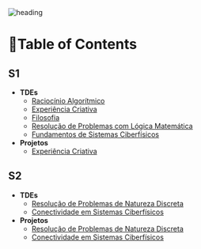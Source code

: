 <img alt="heading" src="https://github.com/mrslima/PUC_CC/blob/main/pages_resources/CC_header.png">

# 📖Table of Contents
## S1
- **TDEs**
  - [Raciocínio Algorítmico](https://github.com/mrslima/PUC_CC/tree/main/TDE/Raciocinio_Algoritmico)
  - [Experiência Criativa](https://github.com/mrslima/PUC_CC/tree/main/TDE/Experiencia_Criativa)
  - [Filosofia](https://github.com/mrslima/PUC_CC/tree/main/TDE/Filosofia)
  - [Resolução de Problemas com Lógica Matemática](https://github.com/mrslima/PUC_CC/tree/main/TDE/Resolucao_de_Problemas_com_Logica_Matematica)
  - [Fundamentos de Sistemas Ciberfísicos](https://github.com/mrslima/PUC_CC/tree/main/TDE/Fundamentos_de_Sistemas_Ciberfisicos)
- **Projetos**
  - [Experiência Criativa](https://github.com/mrslima/PUC_CC/tree/main/Projetos/Experiencia_Criativa)

## S2
- **TDEs**
  - [Resolução de Problemas de Natureza Discreta](https://github.com/mrslima/PUC_CC/tree/main/TDE/Resolucao_de_Problemas_de_Natureza_Discreta)
  - [Conectividade em Sistemas Ciberfísicos](https://github.com/mrslima/PUC_CC/tree/main/TDE/Conectividade_em_Sistemas_Ciberfisicos)
- **Projetos**
  - [Resolução de Problemas de Natureza Discreta](https://github.com/mrslima/PUC_CC/tree/main/Projetos/RPND)
  - [Conectividade em Sistemas Ciberfísicos](https://github.com/mrslima/PUC_CC/tree/main/Projetos/CSC)
